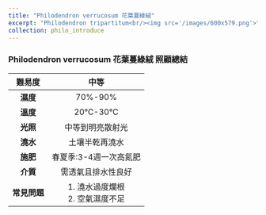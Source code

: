 ```yaml
---
title: "Philodendron verrucosum	花葉蔓綠絨"
excerpt: "Philodendron tripartitum<br/><img src='/images/600x579.png'>"
collection: philo_introduce
---
```


### Philodendron verrucosum	花葉蔓綠絨 照顧總結

|**難易度**| 中等 |
|:-:|:-:|
|**濕度**|70%-90%|
|**溫度**|20°C-30°C|
|**光照**|中等到明亮散射光|
|**澆水**|土壤半乾再澆水|
|**施肥**|春夏季:3-4週一次高氮肥|
|**介質**|需透氣且排水性良好|
|**常見問題**|1. 澆水過度爛根<br>2. 空氣濕度不足|
